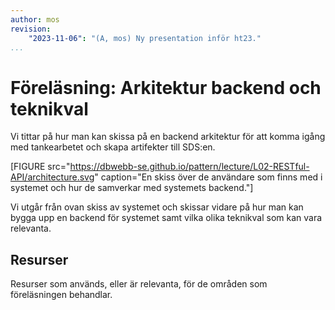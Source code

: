 ```yaml
---
author: mos
revision:
    "2023-11-06": "(A, mos) Ny presentation inför ht23."
...
```

Föreläsning: Arkitektur backend och teknikval
====================

<!--
[![slide](https://dbwebb-se.github.io/pattern/lecture/L01-system-design-specification/img/slide.png)](https://dbwebb-se.github.io/pattern/lecture/L02-RESTful-API/slide.html)
-->

Vi tittar på hur man kan skissa på en backend arkitektur för att komma igång med tankearbetet och skapa artifekter till SDS:en.

[FIGURE src="https://dbwebb-se.github.io/pattern/lecture/L02-RESTful-API/architecture.svg" caption="En skiss över de användare som finns med i systemet och hur de samverkar med systemets backend."]

Vi utgår från ovan skiss av systemet och skissar vidare på hur man kan bygga upp en backend för systemet samt vilka olika teknikval som kan vara relevanta.

<!--
Video som visar hur man kan skissa i föreläsningen. Spola till slutet av föreläsningen så ser du resultatet.
https://www.youtube.com/watch?v=qVDqDXdW9y8&list=PLKtP9l5q3ce_wXroqbxvzSNBzi2Yy8ULF&index=5
-->

<!--
Videon är 44 minuter lång.

[YOUTUBE src="FC_hVXmu7QM" width=700 caption="Webbteknologier - introduktion (med Mikael)."]
-->

<!--
Du kan själv bläddra igenom [de HTML slides som används i presentationen](https://dbwebb-se.github.io/pattern/lecture/L02-RESTful-API/slide.html).
-->



Resurser
------------------------

Resurser som används, eller är relevanta, för de områden som föreläsningen behandlar.

